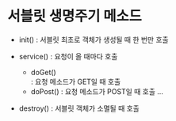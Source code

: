 # 서블릿 생명주기 메소드

- init()
: 서블릿 최초로 객체가 생성될 때 한 번만 호출

- service() 
: 요청이 올 때마다 호출 
	- doGet()  
	: 요청 메소드가 GET일 때 호출
	- doPost() 
	: 요청 메소드가 POST일 때 호출 
	...
	
- destroy()
: 서블릿 객체가 소멸될 때 호출 